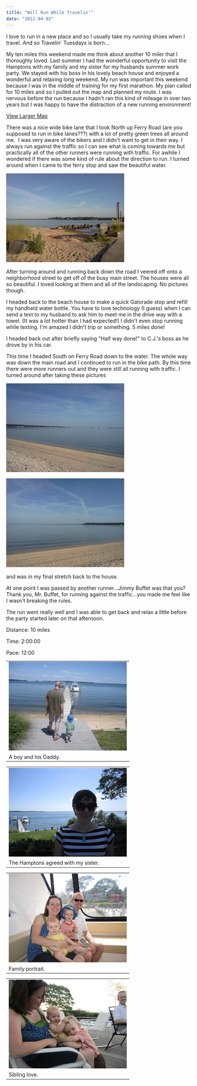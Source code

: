 ```yaml
---
title: "Will Run While Travelin'"
date: "2012-04-03"
---
```


I love to run in a new place and so I usually take my running shoes when I travel. And so Travelin' Tuesdays is born...  
  
  
  
  
My ten miles this weekend made me think about another 10 miler that I thoroughly loved. Last summer I had the wonderful opportunity to visit the Hamptons with my family and my sister for my husbands summer work party. We stayed with his boss in his lovely beach house and enjoyed a wonderful and relaxing long weekend. My run was important this weekend because I was in the middle of training for my first marathon. My plan called for 10 miles and so I pulled out the map and planned my route. I was nervous before the run because I hadn't ran this kind of mileage in over two years but I was happy to have the distraction of a new running environment!  
  
  
  
[View Larger Map](http://maps.google.com/maps?f=q&source=embed&hl=en&geocode=&q=Long+Island,+NY&aq=0&oq=long&sll=41.032622,-72.30669&sspn=0.075881,0.110378&gl=us&ie=UTF8&hq=&hnear=Long+Island&t=m&ll=41.022391,-72.3139&spn=0.045329,0.05991&z=13&iwloc=A)  
  
  
There was a nice wide bike lane that I took North up Ferry Road (are you supposed to run in bike lanes???) with a lot of pretty green trees all around me.  I was very aware of the bikers and I didn't want to get in their way. I always run against the traffic so I can see what is coming towards me but practically all of the other runners were running with traffic. For awhile I wondered if there was some kind of rule about the direction to run. I turned around when I came to the ferry stop and saw the beautiful water.  

[![](images/IMG_20110716_071004.jpg)](http://amotherspace.net/wp-content/uploads/2012/04/IMG_20110716_0710041.jpg)

  

After turning around and running back down the road I veered off onto a neighborhood street to get off of the busy main street. The houses were all so beautiful. I loved looking at them and all of the landscaping. No pictures though.

  

I headed back to the beach house to make a quick Gatorade stop and refill my handheld water bottle. You have to love technology (I guess) when I can send a text to my husband to ask him to meet me in the drive way with a towel. (It was a lot hotter than I had expected!) I didn't even stop running while texting. I'm amazed I didn't trip or something. 5 miles done!

  

I headed back out after briefly saying "Half way done!" to C.J.'s boss as he drove by in his car.

  

This time I headed South on Ferry Road down to the water. The whole way was down the main road and I continued to run in the bike path. By this time there were more runners out and they were still all running with traffic. I turned around after taking these pictures

[![](images/IMG_20110716_083155.jpg)](http://amotherspace.net/wp-content/uploads/2012/04/IMG_20110716_0831551.jpg)

  
  

[![](images/IMG_20110716_083204.jpg)](http://amotherspace.net/wp-content/uploads/2012/04/IMG_20110716_0832041.jpg)

and was in my final stretch back to the house. 

  

At one point I was passed by another runner...Jimmy Buffet was that you? Thank you, Mr. Buffet, for running against the traffic...you made me feel like I wasn't breaking the rules.

  

The run went really well and I was able to get back and relax a little before the party started later on that afternoon.

  

Distance: 10 miles

Time: 2:00:00 

Pace: 12:00

  

<table align="center" cellpadding="0" cellspacing="0"><tbody><tr><td><a href="http://4.bp.blogspot.com/-OEA6y5y-5U0/T3NoGB8QXDI/AAAAAAAAAYM/qB-ZgDv7UPY/s1600/IMG_2656.JPG" imageanchor="1"><span><img border="0" height="240" src="images/IMG_2656.JPG" width="320"></span></a></td></tr><tr><td><span>A boy and his Daddy.</span></td></tr></tbody></table>

  
  

<table align="center" cellpadding="0" cellspacing="0"><tbody><tr><td><a href="http://2.bp.blogspot.com/-HbHWENCStCM/T3NoMni47MI/AAAAAAAAAYU/L6wIAEvSC9E/s1600/IMG_2660.JPG" imageanchor="1"><span><img border="0" height="240" src="images/IMG_2660.JPG" width="320"></span></a></td></tr><tr><td><span>The Hamptons agreed with my sister.</span></td></tr></tbody></table>

  
  

<table align="center" cellpadding="0" cellspacing="0"><tbody><tr><td><a href="http://4.bp.blogspot.com/-E7MhWFJ_Ch4/T3NoTlAI7FI/AAAAAAAAAYc/zxirR9pbBt8/s1600/IMG_2687.JPG" imageanchor="1"><span><img border="0" height="240" src="images/IMG_2687.JPG" width="320"></span></a></td></tr><tr><td><span>Family portrait.</span></td></tr></tbody></table>

  
  

<table align="center" cellpadding="0" cellspacing="0"><tbody><tr><td><a href="http://1.bp.blogspot.com/-A-MneAIfyIg/T3NoaHsdf3I/AAAAAAAAAYk/Wa_wmmBQNYU/s1600/IMG_2704.JPG" imageanchor="1"><span><img border="0" height="240" src="images/IMG_2704.JPG" width="320"></span></a></td></tr><tr><td><span>Sibling love.</span></td></tr></tbody></table>
